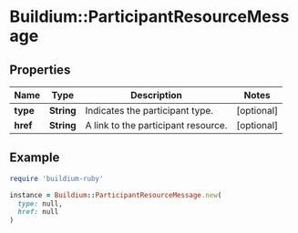 # Buildium::ParticipantResourceMessage

## Properties

| Name | Type | Description | Notes |
| ---- | ---- | ----------- | ----- |
| **type** | **String** | Indicates the participant type. | [optional] |
| **href** | **String** | A link to the participant resource. | [optional] |

## Example

```ruby
require 'buildium-ruby'

instance = Buildium::ParticipantResourceMessage.new(
  type: null,
  href: null
)
```


